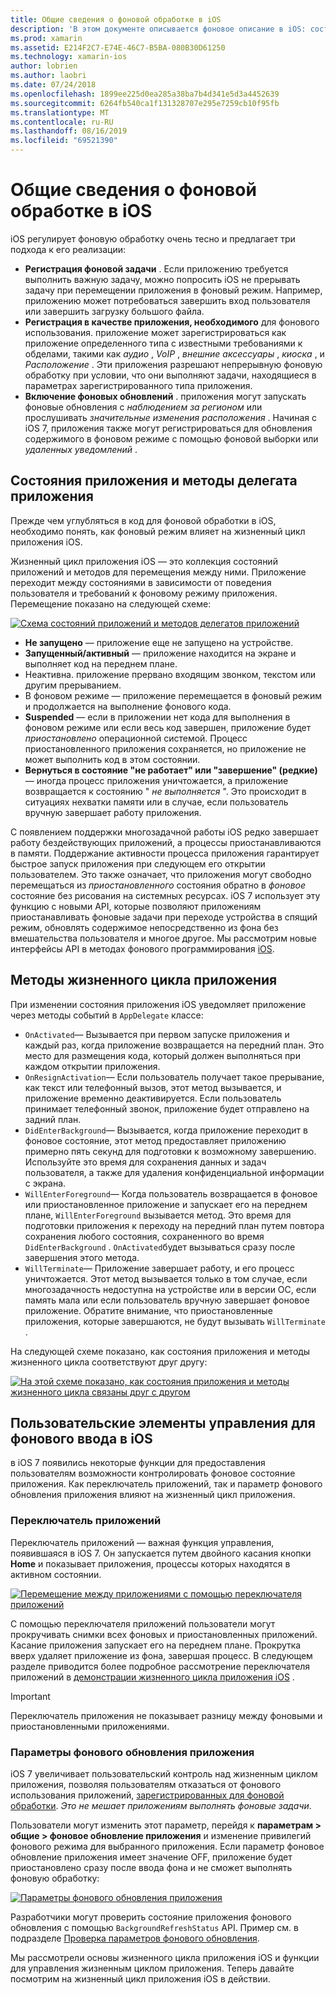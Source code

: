 ```yaml
---
title: Общие сведения о фоновой обработке в iOS
description: 'В этом документе описывается фоновое описание в iOS: состояния приложений, методы жизненного цикла приложений и фоновое обновление приложения.'
ms.prod: xamarin
ms.assetid: E214F2C7-E74E-46C7-B5BA-080B30D61250
ms.technology: xamarin-ios
author: lobrien
ms.author: laobri
ms.date: 07/24/2018
ms.openlocfilehash: 1899ee225d0ea285a38ba7b4d341e5d3a4452639
ms.sourcegitcommit: 6264fb540ca1f131328707e295e7259cb10f95fb
ms.translationtype: MT
ms.contentlocale: ru-RU
ms.lasthandoff: 08/16/2019
ms.locfileid: "69521390"
---
```

# <a name="introduction-to-backgrounding-in-ios"></a>Общие сведения о фоновой обработке в iOS

iOS регулирует фоновую обработку очень тесно и предлагает три подхода к его реализации:

- **Регистрация фоновой задачи** . Если приложению требуется выполнить важную задачу, можно попросить iOS не прерывать задачу при перемещении приложения в фоновый режим. Например, приложению может потребоваться завершить вход пользователя или завершить загрузку большого файла.
- **Регистрация в качестве приложения, необходимого** для фонового использования. приложение может зарегистрироваться как приложение определенного типа с известными требованиями к обделами, такими как *аудио* , *VoIP* , *внешние аксессуары* , *киоска* , и *Расположение* . Эти приложения разрешают непрерывную фоновую обработку при условии, что они выполняют задачи, находящиеся в параметрах зарегистрированного типа приложения.
- **Включение фоновых обновлений** . приложения могут запускать фоновые обновления с *наблюдением за регионом* или прослушивать *значительные изменения расположения* . Начиная с iOS 7, приложения также могут регистрироваться для обновления содержимого в фоновом режиме с помощью фоновой выборки или *удаленных уведомлений* .


## <a name="application-states-and-application-delegate-methods"></a>Состояния приложения и методы делегата приложения

Прежде чем углубляться в код для фоновой обработки в iOS, необходимо понять, как фоновый режим влияет на жизненный цикл приложения iOS.

Жизненный цикл приложения iOS — это коллекция состояний приложений и методов для перемещения между ними. Приложение переходит между состояниями в зависимости от поведения пользователя и требований к фоновому режиму приложения. Перемещение показано на следующей схеме:

 [![](introduction-to-backgrounding-in-ios-images/applicationlifecycle-.png "Схема состояний приложений и методов делегатов приложений")](introduction-to-backgrounding-in-ios-images/applicationlifecycle-.png#lightbox)

- **Не запущено** — приложение еще не запущено на устройстве.
- **Запущенный/активный** — приложение находится на экране и выполняет код на переднем плане.
- Неактивна. приложение прервано входящим звонком, текстом или другим прерыванием.
- В фоновом режиме — приложение перемещается в фоновый режим и продолжается на выполнение фонового кода.
- **Suspended** — если в приложении нет кода для выполнения в фоновом режиме или если весь код завершен, приложение будет *приостановлено* операционной системой. Процесс приостановленного приложения сохраняется, но приложение не может выполнить код в этом состоянии.
- **Вернуться в состояние "не работает" или "завершение" (редкие)** — иногда процесс приложения уничтожается, а приложение возвращается к состоянию " *не выполняется* ". Это происходит в ситуациях нехватки памяти или в случае, если пользователь вручную завершает работу приложения.


С появлением поддержки многозадачной работы iOS редко завершает работу бездействующих приложений, а процессы приостанавливаются в памяти. Поддержание активности процесса приложения гарантирует быстрое запуск приложения при следующем его открытии пользователем. Это также означает, что приложения могут свободно перемещаться из *приостановленного* состояния обратно в *фоновое* состояние без рисования на системных ресурсах. iOS 7 использует эту функцию с новыми API, которые позволяют приложениям приостанавливать фоновые задачи при переходе устройства в спящий режим, обновлять содержимое непосредственно из фона без вмешательства пользователя и многое другое. Мы рассмотрим новые интерфейсы API в методах фонового программирования [iOS](~/ios/app-fundamentals/backgrounding/ios-backgrounding-techniques/index.md).

## <a name="application-lifecycle-methods"></a>Методы жизненного цикла приложения

При изменении состояния приложения iOS уведомляет приложение через методы событий в `AppDelegate` классе:

- `OnActivated`— Вызывается при первом запуске приложения и каждый раз, когда приложение возвращается на передний план. Это место для размещения кода, который должен выполняться при каждом открытии приложения.
- `OnResignActivation`— Если пользователь получает такое прерывание, как текст или телефонный вызов, этот метод вызывается, и приложение временно деактивируется. Если пользователь принимает телефонный звонок, приложение будет отправлено на задний план.
- `DidEnterBackground`— Вызывается, когда приложение переходит в фоновое состояние, этот метод предоставляет приложению примерно пять секунд для подготовки к возможному завершению. Используйте это время для сохранения данных и задач пользователя, а также для удаления конфиденциальной информации с экрана.
- `WillEnterForeground`— Когда пользователь возвращается в фоновое или приостановленное приложение и запускает его на переднем плане, `WillEnterForeground` вызывается метод. Это время для подготовки приложения к переходу на передний план путем повтора сохранения любого состояния, сохраненного во время `DidEnterBackground` .  `OnActivated`будет вызываться сразу после завершения этого метода.
- `WillTerminate`— Приложение завершает работу, и его процесс уничтожается. Этот метод вызывается только в том случае, если многозадачность недоступна на устройстве или в версии ОС, если память мала или если пользователь вручную завершает фоновое приложение. Обратите внимание, что приостановленные приложения, которые завершаются, не будут вызывать `WillTerminate` .


На следующей схеме показано, как состояния приложения и методы жизненного цикла соответствуют друг другу:

 [![](introduction-to-backgrounding-in-ios-images/image2.png "На этой схеме показано, как состояния приложения и методы жизненного цикла связаны друг с другом")](introduction-to-backgrounding-in-ios-images/image2.png#lightbox)

## <a name="user-controls-for-backgrounding-in-ios"></a>Пользовательские элементы управления для фонового ввода в iOS

в iOS 7 появились некоторые функции для предоставления пользователям возможности контролировать фоновое состояние приложения. Как переключатель приложений, так и параметр фонового обновления приложения влияют на жизненный цикл приложения.

### <a name="app-switcher"></a>Переключатель приложений

Переключатель приложений — важная функция управления, появившаяся в iOS 7. Он запускается путем двойного касания кнопки **Home** и показывает приложения, процессы которых находятся в активном состоянии.

 [![](introduction-to-backgrounding-in-ios-images/app-switcher-.png "Перемещение между приложениями с помощью переключателя приложений")](introduction-to-backgrounding-in-ios-images/app-switcher-.png#lightbox)

С помощью переключателя приложений пользователи могут прокручивать снимки всех фоновых и приостановленных приложений. Касание приложения запускает его на переднем плане. Прокрутка вверх удаляет приложение из фона, завершая процесс. В следующем разделе приводится более подробное рассмотрение переключателя приложений в [демонстрации жизненного цикла приложения iOS](~/ios/app-fundamentals/backgrounding/application-lifecycle-demo.md) .

> [!IMPORTANT]
> Переключатель приложения не показывает разницу между фоновыми и приостановленными приложениями.



### <a name="background-app-refresh-settings"></a>Параметры фонового обновления приложения

iOS 7 увеличивает пользовательский контроль над жизненным циклом приложения, позволяя пользователям отказаться от фонового использования приложений, [зарегистрированных для фоновой обработки](~/ios/app-fundamentals/backgrounding/ios-backgrounding-techniques/registering-applications-to-run-in-background.md). *Это не мешает приложениям выполнять фоновые задачи*.

Пользователи могут изменить этот параметр, перейдя к **параметрам > общие > фоновое обновление приложения** и изменение привилегий фонового режима для выбранного приложения. Если параметр фоновое обновление приложения имеет значение OFF, приложение будет приостановлено сразу после ввода фона и не сможет выполнять фоновую обработку:

 [![](introduction-to-backgrounding-in-ios-images/settings-.png "Параметры фонового обновления приложения")](introduction-to-backgrounding-in-ios-images/settings-.png#lightbox)

Разработчики могут проверить состояние приложения фонового обновления с помощью `BackgroundRefreshStatus` API. Пример см. в подразделе [Проверка параметров фонового обновления](https://github.com/xamarin/recipes/tree/master/Recipes/ios/multitasking/check_background_refresh_setting).

Мы рассмотрели основы жизненного цикла приложения iOS и функции для управления жизненным циклом приложения. Теперь давайте посмотрим на жизненный цикл приложения iOS в действии.

